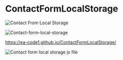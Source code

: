 # ContactFormLocalStorage
![Contact From Local Storage](https://user-images.githubusercontent.com/84244408/121444067-a9698e80-c986-11eb-9749-946cf349654d.jpg)

![Contact-form-local-storage](https://user-images.githubusercontent.com/84244408/121444130-cdc56b00-c986-11eb-86eb-514db7128fb5.gif)

https://ea-code1.github.io/ContactFormLocalStorage/

![Contact form local storage js file](https://user-images.githubusercontent.com/84244408/121807636-e8306a80-cc4c-11eb-8a71-c2a82d9df83d.jpg)
